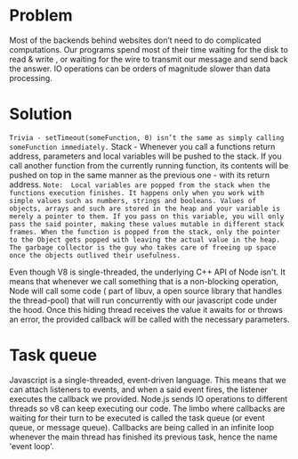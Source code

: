 # Problem
Most of the backends behind websites don’t need to do complicated computations. Our programs spend most of their time waiting for the disk to read & write , or waiting for the wire to transmit our message and send back the answer. IO operations can be orders of magnitude slower than data processing.

# Solution
```Trivia - setTimeout(someFunction, 0) isn’t the same as simply calling someFunction immediately.```
Stack - Whenever you call a functions return address, parameters and local variables will be pushed to the stack. If you call another function from the currently running function, its contents will be pushed on top in the same manner as the previous one - with its return address.
```Note:  Local variables are popped from the stack when the functions execution finishes. It happens only when you work with simple values such as numbers, strings and booleans. Values of objects, arrays and such are stored in the heap and your variable is merely a pointer to them. If you pass on this variable, you will only pass the said pointer, making these values mutable in different stack frames. When the function is popped from the stack, only the pointer to the Object gets popped with leaving the actual value in the heap. The garbage collector is the guy who takes care of freeing up space once the objects outlived their usefulness.```

Even though V8 is single-threaded, the underlying C++ API of Node isn't. It means that whenever we call something that is a non-blocking operation, Node will call some code ( part of libuv, a open source library that handles the thread-pool) that will run concurrently with our javascript code under the hood. Once this hiding thread receives the value it awaits for or throws an error, the provided callback will be called with the necessary parameters.

# Task queue
Javascript is a single-threaded, event-driven language. This means that we can attach listeners to events, and when a said event fires, the listener executes the callback we provided. Node.js sends IO operations to different threads so v8 can keep executing our code. The limbo where callbacks are waiting for their turn to be executed is called the task queue (or event queue, or message queue). Callbacks are being called in an infinite loop whenever the main thread has finished its previous task, hence the name 'event loop'.